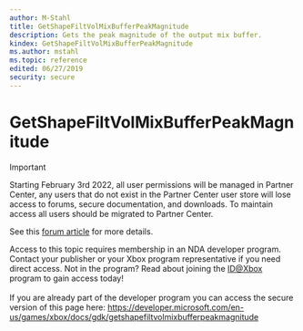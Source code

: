 ```yaml
---
author: M-Stahl
title: GetShapeFiltVolMixBufferPeakMagnitude
description: Gets the peak magnitude of the output mix buffer.
kindex: GetShapeFiltVolMixBufferPeakMagnitude
ms.author: mstahl
ms.topic: reference
edited: 06/27/2019
security: secure
---
```


# GetShapeFiltVolMixBufferPeakMagnitude
> [!IMPORTANT]
> Starting February 3rd 2022, all user permissions will be managed in Partner Center, any users that do not exist in the Partner Center user store will lose access to forums, secure documentation, and downloads. To maintain access all users should be migrated to Partner Center. <p></p>See this <a href="https://forums.xboxlive.com/articles/132187/breaking-change-user-access-for-forums-secure-docu.html">forum article</a> for more details.  

 Access to this topic requires membership in an NDA developer program. Contact your publisher or your Xbox program representative if you need direct access. Not in the program? Read about joining the <a href="https://www.xbox.com/Developers/id">ID@Xbox</a> program to gain access today!  <br/><br/>If you are already part of the developer program you can access the secure version of this page here: <a target="_blank" href="https://developer.microsoft.com/en-us/games/xbox/docs/gdk/getshapefiltvolmixbufferpeakmagnitude">https://developer.microsoft.com/en-us/games/xbox/docs/gdk/getshapefiltvolmixbufferpeakmagnitude</a>